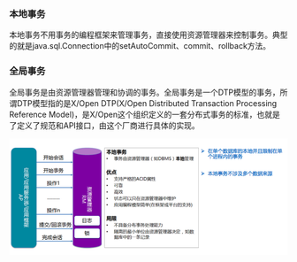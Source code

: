 ### 本地事务
本地事务不用事务的编程框架来管理事务，直接使用资源管理器来控制事务。典型的就是java.sql.Connection中的setAutoCommit、commit、rollback方法。

### 全局事务
全局事务是由资源管理器管理和协调的事务。全局事务是一个DTP模型的事务，所谓DTP模型指的是X/Open DTP(X/Open Distributed Transaction Processing Reference Model)，是X/Open这个组织定义的一套分布式事务的标准，也就是了定义了规范和API接口，由这个厂商进行具体的实现。

![](https://github.com/taojintianxia/jargon/blob/master/resources/picture/database/transaction/%E6%9C%AC%E5%9C%B0%E4%BA%8B%E5%8A%A1.png)